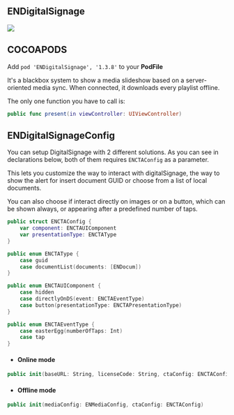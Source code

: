 ## ENDigitalSignage

![](https://badgen.net/badge/stable/1.3.8/blue)

## COCOAPODS

Add `pod 'ENDigitalSignage', '1.3.8'` to your **PodFile**

It's a blackbox system to show a media slideshow based on a server-oriented media sync. When connected, it downloads every playlist offline.

The only one function you have to call is:

```swift
public func present(in viewController: UIViewController)
```

## ENDigitalSignageConfig

You can setup DigitalSignage with 2 different solutions.
As you can see in declarations below, both of them requires `ENCTAConfig` as a parameter.

This lets you customize the way to interact with digitalSignage, the way to show the alert for insert document GUID or choose from a list of local documents.

You can also choose if interact directly on images or on a button, which can be shown always, or appearing after a predefined number of taps.

```swift
public struct ENCTAConfig {
    var component: ENCTAUIComponent
    var presentationType: ENCTAType
}
```

```swift
public enum ENCTAType {
    case guid
    case documentList(documents: [ENDocum])
}
```

```swift
public enum ENCTAUIComponent {
    case hidden
    case directlyOnDS(event: ENCTAEventType)
    case button(presentationType: ENCTAPresentationType)
}
```

```swift
public enum ENCTAEventType {
    case easterEgg(numberOfTaps: Int)
    case tap
}
```

- #### Online mode

```swift
public init(baseURL: String, licenseCode: String, ctaConfig: ENCTAConfig)
```

- #### Offline mode

```swift
public init(mediaConfig: ENMediaConfig, ctaConfig: ENCTAConfig)
```
